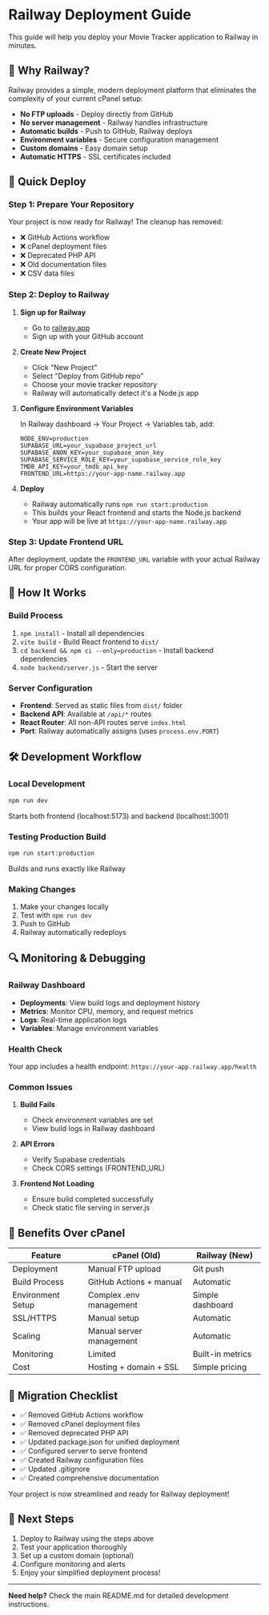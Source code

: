 # Railway Deployment Guide

This guide will help you deploy your Movie Tracker application to Railway in minutes.

## 🚂 Why Railway?

Railway provides a simple, modern deployment platform that eliminates the complexity of your current cPanel setup:

- **No FTP uploads** - Deploy directly from GitHub
- **No server management** - Railway handles infrastructure
- **Automatic builds** - Push to GitHub, Railway deploys
- **Environment variables** - Secure configuration management
- **Custom domains** - Easy domain setup
- **Automatic HTTPS** - SSL certificates included

## 🚀 Quick Deploy

### Step 1: Prepare Your Repository

Your project is now ready for Railway! The cleanup has removed:
- ❌ GitHub Actions workflow
- ❌ cPanel deployment files  
- ❌ Deprecated PHP API
- ❌ Old documentation files
- ❌ CSV data files

### Step 2: Deploy to Railway

1. **Sign up for Railway**
   - Go to [railway.app](https://railway.app)
   - Sign up with your GitHub account

2. **Create New Project**
   - Click "New Project"
   - Select "Deploy from GitHub repo"
   - Choose your movie tracker repository
   - Railway will automatically detect it's a Node.js app

3. **Configure Environment Variables**
   
   In Railway dashboard → Your Project → Variables tab, add:

   ```
   NODE_ENV=production
   SUPABASE_URL=your_supabase_project_url
   SUPABASE_ANON_KEY=your_supabase_anon_key  
   SUPABASE_SERVICE_ROLE_KEY=your_supabase_service_role_key
   TMDB_API_KEY=your_tmdb_api_key
   FRONTEND_URL=https://your-app-name.railway.app
   ```

4. **Deploy**
   - Railway automatically runs `npm run start:production`
   - This builds your React frontend and starts the Node.js backend
   - Your app will be live at `https://your-app-name.railway.app`

### Step 3: Update Frontend URL

After deployment, update the `FRONTEND_URL` variable with your actual Railway URL for proper CORS configuration.

## 🔧 How It Works

### Build Process
1. `npm install` - Install all dependencies
2. `vite build` - Build React frontend to `dist/`
3. `cd backend && npm ci --only=production` - Install backend dependencies
4. `node backend/server.js` - Start the server

### Server Configuration
- **Frontend**: Served as static files from `dist/` folder
- **Backend API**: Available at `/api/*` routes
- **React Router**: All non-API routes serve `index.html`
- **Port**: Railway automatically assigns (uses `process.env.PORT`)

## 🛠️ Development Workflow

### Local Development
```bash
npm run dev
```
Starts both frontend (localhost:5173) and backend (localhost:3001)

### Testing Production Build
```bash
npm run start:production
```
Builds and runs exactly like Railway

### Making Changes
1. Make your changes locally
2. Test with `npm run dev`
3. Push to GitHub
4. Railway automatically redeploys

## 🔍 Monitoring & Debugging

### Railway Dashboard
- **Deployments**: View build logs and deployment history
- **Metrics**: Monitor CPU, memory, and request metrics
- **Logs**: Real-time application logs
- **Variables**: Manage environment variables

### Health Check
Your app includes a health endpoint: `https://your-app.railway.app/health`

### Common Issues

1. **Build Fails**
   - Check environment variables are set
   - View build logs in Railway dashboard

2. **API Errors**
   - Verify Supabase credentials
   - Check CORS settings (FRONTEND_URL)

3. **Frontend Not Loading**
   - Ensure build completed successfully
   - Check static file serving in server.js

## 🎯 Benefits Over cPanel

| Feature | cPanel (Old) | Railway (New) |
|---------|--------------|---------------|
| Deployment | Manual FTP upload | Git push |
| Build Process | GitHub Actions + manual | Automatic |
| Environment Setup | Complex .env management | Simple dashboard |
| SSL/HTTPS | Manual setup | Automatic |
| Scaling | Manual server management | Automatic |
| Monitoring | Limited | Built-in metrics |
| Cost | Hosting + domain + SSL | Simple pricing |

## 🚨 Migration Checklist

- ✅ Removed GitHub Actions workflow
- ✅ Removed cPanel deployment files
- ✅ Removed deprecated PHP API
- ✅ Updated package.json for unified deployment
- ✅ Configured server to serve frontend
- ✅ Created Railway configuration files
- ✅ Updated .gitignore
- ✅ Created comprehensive documentation

Your project is now streamlined and ready for Railway deployment!

## 🎉 Next Steps

1. Deploy to Railway using the steps above
2. Test your application thoroughly
3. Set up a custom domain (optional)
4. Configure monitoring and alerts
5. Enjoy your simplified deployment process!

---

**Need help?** Check the main README.md for detailed development instructions.